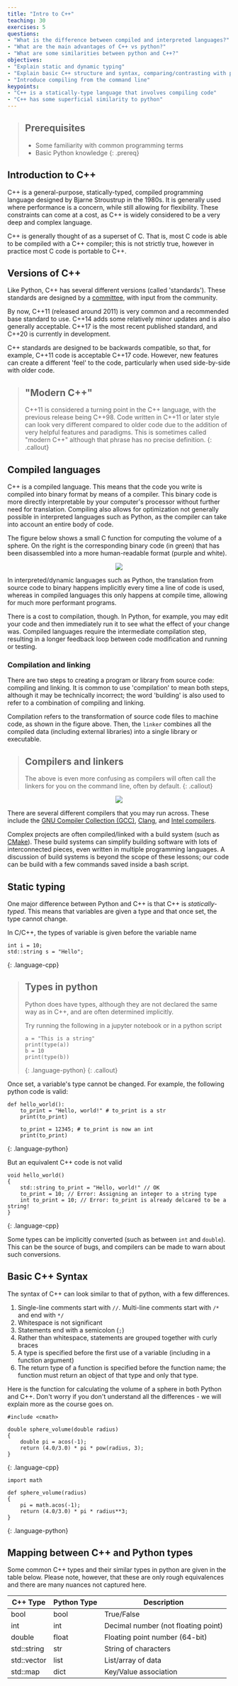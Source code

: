 ```yaml
---
title: "Intro to C++"
teaching: 30
exercises: 5
questions:
- "What is the difference between compiled and interpreted languages?"
- "What are the main advantages of C++ vs python?"
- "What are some similarities between python and C++?"
objectives:
- "Explain static and dynamic typing"
- "Explain basic C++ structure and syntax, comparing/contrasting with python"
- "Introduce compiling from the command line"
keypoints:
- "C++ is a statically-type language that involves compiling code"
- "C++ has some superficial similarity to python"
---
```


> ## Prerequisites
>
> - Some familiarity with common programming terms
> - Basic Python knowledge
{: .prereq}

## Introduction to C++

C++ is a general-purpose, statically-typed, compiled programming language
designed by Bjarne Stroustrup in the 1980s. It is generally used where
performance is a concern, while still allowing for flexibility. These
constraints can come at a cost, as C++ is widely considered to be a very
deep and complex language.

C++ is generally thought of as a superset of C. That is, most C code is able
to be compiled with a C++ compiler; this is not strictly true, however in
practice most C code is portable to C++.

## Versions of C++

Like Python, C++ has several different versions (called 'standards'). These standards
are designed by a [committee](https://isocpp.org/std/the-committee), with input from
the community.

By now, C++11 (released around 2011) is very common and a recommended base standard
to use. C++14 adds some relatively minor updates and is also generally acceptable.
C++17 is the most recent published standard, and C++20 is currently in development.

C++ standards are designed to be backwards compatible, so that, for example,
C++11 code is acceptable C++17 code. However, new features can create a
different 'feel' to the code, particularly when used side-by-side with older code.

> ## "Modern C++"
>
> C++11 is considered a turning point in the C++ language, with the previous release
> being C++98. Code written in C++11 or later style can look very different compared to
> older code due to the addition of very helpful features and paradigms. This is sometimes
> called "modern C++" although that phrase has no precise definition.
{: .callout}


## Compiled languages

C++ is a compiled language. This means that the code you write is compiled
into binary format by means of a compiler. This binary code is more
directly interpretable by your computer's processor without further need for
translation. Compiling also allows for optimization not generally possible
in interpreted languages such as Python, as the compiler can take into
account an entire body of code.

The figure below shows a small C function for computing the volume of
a sphere.  On the right is the corresponding binary code (in green) that
has been disassembled into a more human-readable format (purple and white).

<center><img src='../fig/cpp/disassembly.png'></center>

In interpreted/dynamic languages such as Python, the translation from source
code to binary happens implicitly every time a line of code is used, whereas
in compiled languages this only happens at compile time, allowing for much
more performant programs.

There is a cost to compilation, though. In Python, for example, you may edit
your code and then immediately run it to see what the effect of your change
was. Compiled languages require the intermediate compilation step, resulting
in a longer feedback loop between code modification and running or testing.

### Compilation and linking

There are two steps to creating a program or library from source code:
compiling and linking.  It is common to use 'compilation' to mean both steps,
although it may be technically incorrect; the word 'building' is also used
to refer to a combination of compiling and linking.

Compilation refers to the transformation of source code files to machine code,
as shown in the figure above. Then, the `linker` combines all the compiled
data (including external libraries) into a single library or executable.

> ## Compilers and linkers
>
> The above is even more confusing as compilers will often call the linkers for you
> on the command line, often by default.
{: .callout}

<center><img src='../fig/cpp/compilation.png'></center>

There are several different compilers that you may
run across. These include the [GNU Compiler Collection
(GCC)](https://gcc.gnu.org), [Clang](http://clang.org/), and
[Intel compilers](https://software.intel.com/content/www/us/en/develop/tools/compilers/c-compilers.html).

Complex projects are often compiled/linked with a build system (such as
[CMake](https://cmake.org)). These build systems can simplify building software
with lots of interconnected pieces, even written in multiple programming
languages. A discussion of build systems is beyond the scope of these lessons;
our code can be build with a few commands saved inside a bash script.


## Static typing

One major difference between Python and C++ is that C++ is
*statically-typed*. This means that variables are given a type and that once
set, the type cannot change.

In C/C++, the types of variable is given before the variable name

~~~
int i = 10;
std::string s = "Hello";
~~~
{: .language-cpp}

> ## Types in python
> Python does have types, although they are not declared the same way as in C++,
> and are often determined implicitly.
>
> Try running the following in a jupyter notebook or in a python script
>
> ~~~
> a = "This is a string"
> print(type(a))
> b = 10
> print(type(b))
> ~~~
> {: .language-python}
{: .callout}


Once set, a variable's type cannot be changed. For example, the following python code is valid:

~~~
def hello_world():
    to_print = "Hello, world!" # to_print is a str
    print(to_print)

    to_print = 12345; # to_print is now an int
    print(to_print)
~~~
{: .language-python}

But an equivalent C++ code is not valid

~~~
void hello_world()
{
    std::string to_print = "Hello, world!" // OK
    to_print = 10; // Error: Assigning an integer to a string type
    int to_print = 10; // Error: to_print is already delcared to be a string!
}
~~~
{: .language-cpp}

Some types can be implicitly converted (such as between `int` and `double`). This can be
the source of bugs, and compilers can be made to warn about such conversions.


## Basic C++ Syntax

The syntax of C++ can look similar to that of python, with a few differences.

1. Single-line comments start with `//`. Multi-line comments start with `/*` and end with `*/`
1. Whitespace is not significant
1. Statements end with a semicolon (`;`)
1. Rather than whitespace, statements are grouped together with curly braces
1. A type is specified before the first use of a variable (including in a function argument)
1. The return type of a function is specified before the function name; the function must return
   an object of that type and only that type.

Here is the function for calculating the volume of a sphere in both Python and C++. Don't worry if
you don't understand all the differences - we will explain more as the course goes on.

~~~
#include <cmath>

double sphere_volume(double radius)
{
    double pi = acos(-1);
    return (4.0/3.0) * pi * pow(radius, 3); 
}
~~~
{: .language-cpp}


~~~
import math

def sphere_volume(radius)
{
    pi = math.acos(-1);
    return (4.0/3.0) * pi * radius**3; 
}
~~~
{: .language-python}



## Mapping between C++ and Python types

Some common C++ types and their similar types in python are given in the
table below.  Please note, however, that these are only rough equivalences
and there are many nuances not captured here.

| C++ Type           | Python Type | Description                          |
| ------------------ | ----------- | ------------------------------------ |
| bool               | bool        | True/False                           |
| int                | int         | Decimal number (not floating point)  |
| double             | float       | Floating point number (64-bit)       |
| std::string        | str         | String of characters                 |
| std::vector        | list        | List/array of data                   |
| std::map           | dict        | Key/Value association                |
